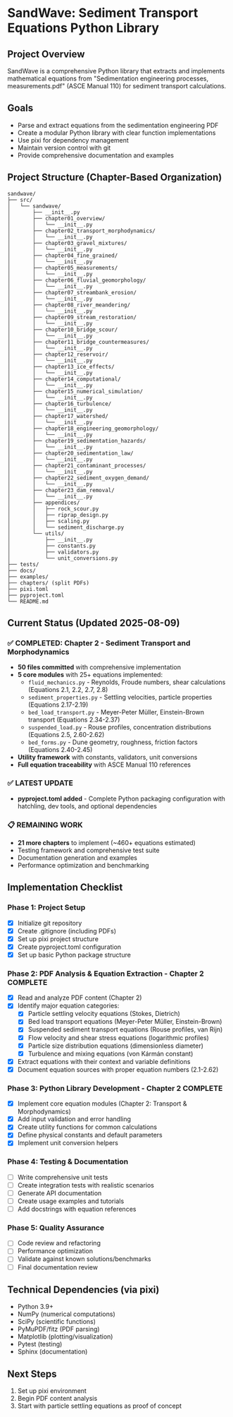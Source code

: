 # SandWave: Sediment Transport Equations Python Library

## Project Overview
SandWave is a comprehensive Python library that extracts and implements mathematical equations from "Sedimentation engineering processes, measurements.pdf" (ASCE Manual 110) for sediment transport calculations.

## Goals
- Parse and extract equations from the sedimentation engineering PDF
- Create a modular Python library with clear function implementations
- Use pixi for dependency management
- Maintain version control with git
- Provide comprehensive documentation and examples

## Project Structure (Chapter-Based Organization)
```
sandwave/
├── src/
│   └── sandwave/
│       ├── __init__.py
│       ├── chapter01_overview/
│       │   └── __init__.py
│       ├── chapter02_transport_morphodynamics/
│       │   └── __init__.py
│       ├── chapter03_gravel_mixtures/
│       │   └── __init__.py
│       ├── chapter04_fine_grained/
│       │   └── __init__.py
│       ├── chapter05_measurements/
│       │   └── __init__.py
│       ├── chapter06_fluvial_geomorphology/
│       │   └── __init__.py
│       ├── chapter07_streambank_erosion/
│       │   └── __init__.py
│       ├── chapter08_river_meandering/
│       │   └── __init__.py
│       ├── chapter09_stream_restoration/
│       │   └── __init__.py
│       ├── chapter10_bridge_scour/
│       │   └── __init__.py
│       ├── chapter11_bridge_countermeasures/
│       │   └── __init__.py
│       ├── chapter12_reservoir/
│       │   └── __init__.py
│       ├── chapter13_ice_effects/
│       │   └── __init__.py
│       ├── chapter14_computational/
│       │   └── __init__.py
│       ├── chapter15_numerical_simulation/
│       │   └── __init__.py
│       ├── chapter16_turbulence/
│       │   └── __init__.py
│       ├── chapter17_watershed/
│       │   └── __init__.py
│       ├── chapter18_engineering_geomorphology/
│       │   └── __init__.py
│       ├── chapter19_sedimentation_hazards/
│       │   └── __init__.py
│       ├── chapter20_sedimentation_law/
│       │   └── __init__.py
│       ├── chapter21_contaminant_processes/
│       │   └── __init__.py
│       ├── chapter22_sediment_oxygen_demand/
│       │   └── __init__.py
│       ├── chapter23_dam_removal/
│       │   └── __init__.py
│       ├── appendices/
│       │   ├── rock_scour.py
│       │   ├── riprap_design.py
│       │   ├── scaling.py
│       │   └── sediment_discharge.py
│       └── utils/
│           ├── __init__.py
│           ├── constants.py
│           ├── validators.py
│           └── unit_conversions.py
├── tests/
├── docs/
├── examples/
├── chapters/ (split PDFs)
├── pixi.toml
├── pyproject.toml
└── README.md
```

## Current Status (Updated 2025-08-09)

### ✅ COMPLETED: Chapter 2 - Sediment Transport and Morphodynamics
- **50 files committed** with comprehensive implementation
- **5 core modules** with 25+ equations implemented:
  - `fluid_mechanics.py` - Reynolds, Froude numbers, shear calculations (Equations 2.1, 2.2, 2.7, 2.8)  
  - `sediment_properties.py` - Settling velocities, particle properties (Equations 2.17-2.19)
  - `bed_load_transport.py` - Meyer-Peter Müller, Einstein-Brown transport (Equations 2.34-2.37)
  - `suspended_load.py` - Rouse profiles, concentration distributions (Equations 2.5, 2.60-2.62)
  - `bed_forms.py` - Dune geometry, roughness, friction factors (Equations 2.40-2.45)
- **Utility framework** with constants, validators, unit conversions
- **Full equation traceability** with ASCE Manual 110 references

### ✅ LATEST UPDATE
- **pyproject.toml added** - Complete Python packaging configuration with hatchling, dev tools, and optional dependencies

### 📋 REMAINING WORK  
- **21 more chapters** to implement (~460+ equations estimated)
- Testing framework and comprehensive test suite
- Documentation generation and examples
- Performance optimization and benchmarking

## Implementation Checklist

### Phase 1: Project Setup
- [x] Initialize git repository
- [x] Create .gitignore (including PDFs)
- [x] Set up pixi project structure
- [x] Create pyproject.toml configuration
- [x] Set up basic Python package structure

### Phase 2: PDF Analysis & Equation Extraction - Chapter 2 COMPLETE
- [x] Read and analyze PDF content (Chapter 2)
- [x] Identify major equation categories:
  - [x] Particle settling velocity equations (Stokes, Dietrich)
  - [x] Bed load transport equations (Meyer-Peter Müller, Einstein-Brown)
  - [x] Suspended sediment transport equations (Rouse profiles, van Rijn)
  - [x] Flow velocity and shear stress equations (logarithmic profiles)
  - [x] Particle size distribution equations (dimensionless diameter)
  - [x] Turbulence and mixing equations (von Kármán constant)
- [x] Extract equations with their context and variable definitions
- [x] Document equation sources with proper equation numbers (2.1-2.62)

### Phase 3: Python Library Development - Chapter 2 COMPLETE
- [x] Implement core equation modules (Chapter 2: Transport & Morphodynamics)
- [x] Add input validation and error handling
- [x] Create utility functions for common calculations
- [x] Define physical constants and default parameters
- [x] Implement unit conversion helpers

### Phase 4: Testing & Documentation
- [ ] Write comprehensive unit tests
- [ ] Create integration tests with realistic scenarios
- [ ] Generate API documentation
- [ ] Create usage examples and tutorials
- [ ] Add docstrings with equation references

### Phase 5: Quality Assurance
- [ ] Code review and refactoring
- [ ] Performance optimization
- [ ] Validate against known solutions/benchmarks
- [ ] Final documentation review

## Technical Dependencies (via pixi)
- Python 3.9+
- NumPy (numerical computations)
- SciPy (scientific functions)
- PyMuPDF/fitz (PDF parsing)
- Matplotlib (plotting/visualization)
- Pytest (testing)
- Sphinx (documentation)

## Next Steps
1. Set up pixi environment
2. Begin PDF content analysis
3. Start with particle settling equations as proof of concept